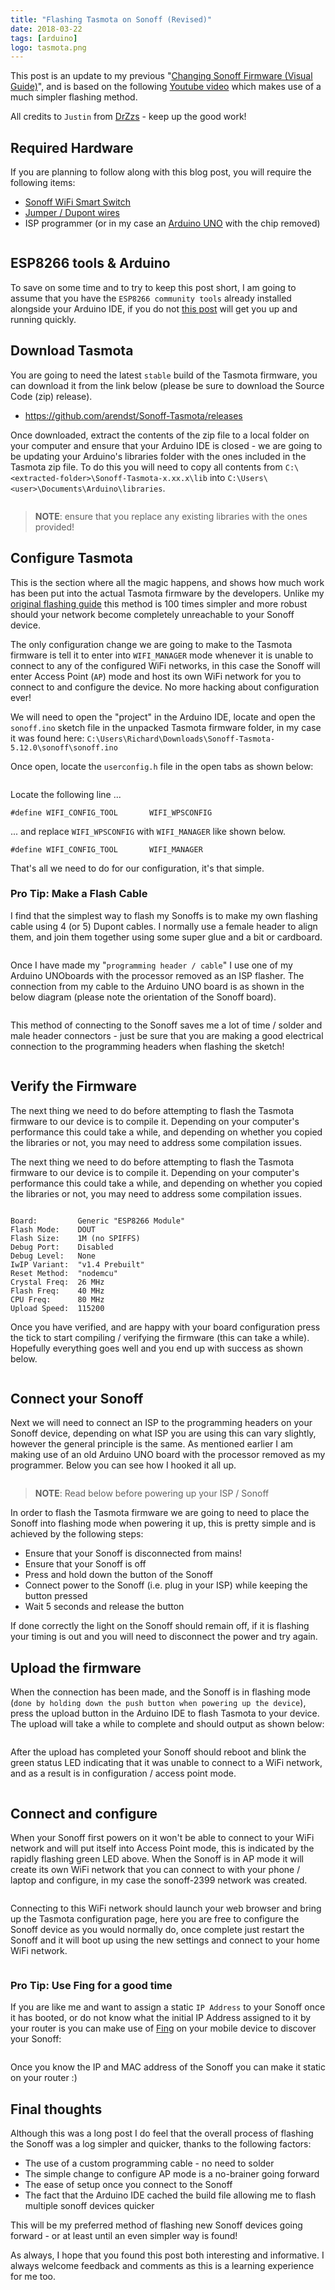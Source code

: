 ```yaml
---
title: "Flashing Tasmota on Sonoff (Revised)"
date: 2018-03-22
tags: [arduino]
logo: tasmota.png
---
```


This post is an update to my previous "[Changing Sonoff Firmware (Visual Guide)](/blog/2017/2017-08-03/)", and is based on the following [Youtube video](https://www.youtube.com/watch?v=c2IUIUnxjUY&list=PLsc3WxZ0b5g2Y9AoWrJTPKy7-Q0GZAhIH&index=2) which makes use of a much simpler flashing method.

All credits to `Justin` from [DrZzs](https://www.youtube.com/channel/UC7G4tLa4Kt6A9e3hJ-HO8ng/featured) - keep up the good work!

## Required Hardware

If you are planning to follow along with this blog post, you will require the following items:

- [Sonoff WiFi Smart Switch](https://www.banggood.com/SONOFF-BASICR2-10A-2200W-WIFI-Wireless-Smart-Switch-Remote-Control-Socket-APP-Timer-AC90-250V-50-or-60Hz-Works-with-Amazon-Alexa-Google-Home-Assistant-IFTTT-p-1019971.html?imageAb=2&p=5T250523689812015082&akmClientCountry=CA&cur_warehouse=CN)
- [Jumper / Dupont wires](https://www.banggood.com/Geekcreit-3-IN-1-120pcs-10cm-Male-To-Female-Female-To-Female-Male-To-Male-Jumper-Cable-For-p-1054670.html?imageAb=2&p=5T250523689812015082&akmClientCountry=CA&cur_warehouse=CN)
- ISP programmer (or in my case an [Arduino UNO](https://www.banggood.com/Wholesale-Geekcreit-UNO-R3-ATmega16U2-AVR-USB-Development-Main-Board-Geekcreit-for-Arduino-products-that-work-with-official-Arduino-boards-p-68537.html?imageAb=2&p=5T250523689812015082&akmClientCountry=CA&cur_warehouse=CN) with the chip removed)

<img src="./001.jpg" alt="" />

## ESP8266 tools & Arduino

To save on some time and to try to keep this post short, I am going to assume that you have the `ESP8266 community tools` already installed alongside your Arduino IDE, if you do not [this post](/blog/2018/2018-03-19/post/) will get you up and running quickly.

## Download Tasmota

You are going to need the latest `stable` build of the Tasmota firmware, you can download it from the link below (please be sure to download the Source Code (zip) release).

- https://github.com/arendst/Sonoff-Tasmota/releases

Once downloaded, extract the contents of the zip file to a local folder on your computer and ensure that your Arduino IDE is closed - we are going to be updating your Arduino's libraries folder with the ones included in the Tasmota zip file. To do this you will need to copy all contents from `C:\<extracted-folder>\Sonoff-Tasmota-x.xx.x\lib` into `C:\Users\<user>\Documents\Arduino\libraries`.

<img src="./002.png" alt="" />

> **NOTE**: ensure that you replace any existing libraries with the ones provided!

## Configure Tasmota

This is the section where all the magic happens, and shows how much work has been put into the actual Tasmota firmware by the developers. Unlike my [original flashing guide](/blog/2017/2017-08-03/) this method is 100 times simpler and more robust should your network become completely unreachable to your Sonoff device.

The only configuration change we are going to make to the Tasmota firmware is tell it to enter into `WIFI_MANAGER` mode whenever it is unable to connect to any of the configured WiFi networks, in this case the Sonoff will enter Access Point (`AP`) mode and host its own WiFi network for you to connect to and configure the device. No more hacking about configuration ever!

We will need to open the "project" in the Arduino IDE, locate and open the `sonoff.ino` sketch file in the unpacked Tasmota firmware folder, in my case it was found here: `C:\Users\Richard\Downloads\Sonoff-Tasmota-5.12.0\sonoff\sonoff.ino`

Once open, locate the `userconfig.h` file in the open tabs as shown below:

<img src="./003.png" alt="" />

Locate the following line ...

`#define WIFI_CONFIG_TOOL       WIFI_WPSCONFIG`

... and replace `WIFI_WPSCONFIG` with `WIFI_MANAGER` like shown below.

`#define WIFI_CONFIG_TOOL       WIFI_MANAGER`

That's all we need to do for our configuration, it's that simple.

### Pro Tip: Make a Flash Cable

I find that the simplest way to flash my Sonoffs is to make my own flashing cable using 4 (or 5) Dupont cables. I normally use a female header to align them, and join them together using some super glue and a bit or cardboard.

<img src="./004.png" alt="" />

Once I have made my "`programming header / cable`" I use one of my Arduino UNOboards with the processor removed as an ISP flasher. The connection from my cable to the Arduino UNO board is as shown in the below diagram (please note the orientation of the Sonoff board).

<img src="./005.jpg" alt="" />

This method of connecting to the Sonoff saves me a lot of time / solder and male header connectors - just be sure that you are making a good electrical connection to the programming headers when flashing the sketch!

<img src="./006.jpg" alt="" />

## Verify the Firmware

The next thing we need to do before attempting to flash the Tasmota firmware to our device is to compile it. Depending on your computer's performance this could take a while, and depending on whether you copied the libraries or not, you may need to address some compilation issues.

The next thing we need to do before attempting to flash the Tasmota firmware to our device is to compile it. Depending on your computer's performance this could take a while, and depending on whether you copied the libraries or not, you may need to address some compilation issues.

<img src="./007.png" alt="" />

```
Board:         Generic "ESP8266 Module"
Flash Mode:    DOUT
Flash Size:    1M (no SPIFFS)
Debug Port:    Disabled
Debug Level:   None
IwIP Variant:  "v1.4 Prebuilt"
Reset Method:  "nodemcu"
Crystal Freq:  26 MHz
Flash Freq:    40 MHz
CPU Freq:      80 MHz
Upload Speed:  115200
```

Once you have verified, and are happy with your board configuration press the tick to start compiling / verifying the firmware (this can take a while). Hopefully everything goes well and you end up with success as shown below.

<img src="./008.png" alt="" />

## Connect your Sonoff

Next we will need to connect an ISP to the programming headers on your Sonoff device, depending on what ISP you are using this can vary slightly, however the general principle is the same. As mentioned earlier I am making use of an old Arduino UNO board with the processor removed as my programmer. Below you can see how I hooked it all up.

<img src="./009.jpg" alt="" />

> **NOTE**: Read below before powering up your ISP / Sonoff

In order to flash the Tasmota firmware we are going to need to place the Sonoff into flashing mode when powering it up, this is pretty simple and is achieved by the following steps:

- Ensure that your Sonoff is disconnected from mains!
- Ensure that your Sonoff is off
- Press and hold down the button of the Sonoff
- Connect power to the Sonoff (i.e. plug in your ISP) while keeping the button pressed
- Wait 5 seconds and release the button

If done correctly the light on the Sonoff should remain off, if it is flashing your timing is out and you will need to disconnect the power and try again.

## Upload the firmware

When the connection has been made, and the Sonoff is in flashing mode (`done by holding down the push button when powering up the device`), press the upload button in the Arduino IDE to flash Tasmota to your device. The upload will take a while to complete and should output as shown below:

<img src="./010.png" alt="" />

After the upload has completed your Sonoff should reboot and blink the green status LED indicating that it was unable to connect to a WiFi network, and as a result is in configuration / access point mode.

<img src="./011.gif" alt="" />

## Connect and configure

When your Sonoff first powers on it won't be able to connect to your WiFi network and will put itself into Access Point mode, this is indicated by the rapidly flashing green LED above. When the Sonoff is in AP mode it will create its own WiFi network that you can connect to with your phone / laptop and configure, in my case the sonoff-2399 network was created.

<img src="./012.png" alt="" />

Connecting to this WiFi network should launch your web browser and bring up the Tasmota configuration page, here you are free to configure the Sonoff device as you would normally do, once complete just restart the Sonoff and it will boot up using the new settings and connect to your home WiFi network.

<img src="./013.png" alt="" />

### Pro Tip: Use Fing for a good time

If you are like me and want to assign a static `IP Address` to your Sonoff once it has booted, or do not know what the initial IP Address assigned to it by your router is you can make use of [Fing](https://www.fing.com/) on your mobile device to discover your Sonoff:

<img src="./014.png" alt="" />

Once you know the IP and MAC address of the Sonoff you can make it static on your router :)

## Final thoughts

Although this was a long post I do feel that the overall process of flashing the Sonoff was a log simpler and quicker, thanks to the following factors:

- The use of a custom programming cable - no need to solder
- The simple change to configure AP mode is a no-brainer going forward
- The ease of setup once you connect to the Sonoff
- The fact that the Arduino IDE cached the build file allowing me to flash multiple sonoff devices quicker

This will be my preferred method of flashing new Sonoff devices going forward - or at least until an even simpler way is found!

As always, I hope that you found this post both interesting and informative. I always welcome feedback and comments as this is a learning experience for me too.
